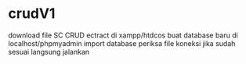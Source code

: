 # crudV1
download file SC CRUD
ectract di xampp/htdcos
buat database baru di localhost/phpmyadmin
import database
periksa file koneksi
jika sudah sesuai langsung jalankan
